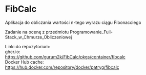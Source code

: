 # FibCalc
Aplikacja do obliczania wartości n-tego wyrazu ciągu Fibonacciego

Zadanie na ocenę z przedmiotu Programowanie_Full-Stack_w_Chmurze_Obliczeniowej

Linki do repozytorium:<br />
ghcr.io:<br />
https://github.com/gurum2k/FibCalc/pkgs/container/fibcalc<br />
Docker Hub cache:<br />
https://hub.docker.com/repository/docker/patryg/fibcalc<br />

